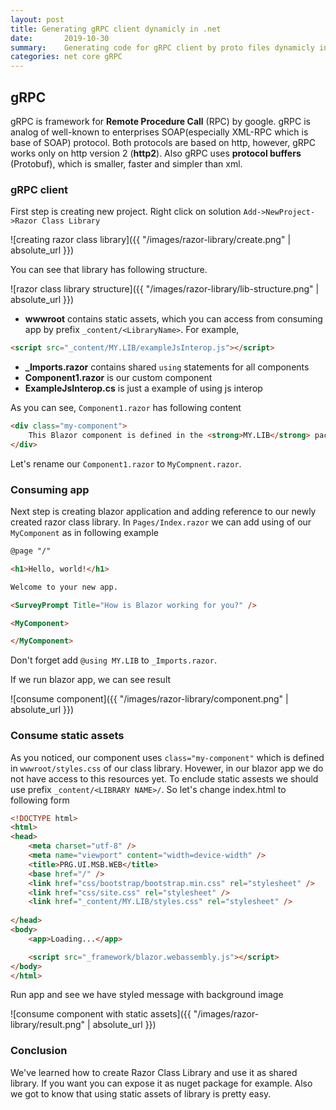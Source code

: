 ```yaml
---
layout: post
title: Generating gRPC client dynamicly in .net
date:       2019-10-30
summary:    Generating code for gRPC client by proto files dynamicly in .net
categories: net core gRPC
---
```


## gRPC

gRPC is framework for **Remote Procedure Call** (RPC) by google. gRPC is analog of well-known to enterprises SOAP(especially XML-RPC which is base of SOAP) protocol. 
Both protocols are based on http, however, gRPC works only on http version 2 (**http2**). Also gRPC uses **protocol buffers** (Protobuf), which is smaller, faster and simpler than xml.

### gRPC client

First step is creating new project. Right click on solution `Add->NewProject->Razor Class Library`

![creating razor class library]({{ "/images/razor-library/create.png" | absolute_url }})

You can see that library has following structure.

![razor class library structure]({{ "/images/razor-library/lib-structure.png" | absolute_url }})

* **wwwroot** contains static assets, which you can access from consuming app by prefix `_content/<LibraryName>`. For example,

```html
<script src="_content/MY.LIB/exampleJsInterop.js"></script>
```

* **_Imports.razor** contains shared `using` statements for all components
* **Component1.razor** is our custom component
* **ExampleJsInterop.cs** is just a example of using js interop

As you can see, `Component1.razor` has following content

```html
<div class="my-component">
    This Blazor component is defined in the <strong>MY.LIB</strong> package.
</div>
```

Let's rename our `Component1.razor` to `MyCompnent.razor`.

### Consuming app

Next step is creating blazor application and adding reference to our newly created razor class library.
 In `Pages/Index.razor` we can add using of our `MyComponent` as in following example

 ```html
 @page "/"

<h1>Hello, world!</h1>

Welcome to your new app.

<SurveyPrompt Title="How is Blazor working for you?" />

<MyComponent>

</MyComponent>
 ```

 Don't forget add `@using MY.LIB` to `_Imports.razor`.

 If we run blazor app, we can see result

![consume component]({{ "/images/razor-library/component.png" | absolute_url }})

### Consume static assets

As you noticed, our component uses `class="my-component"` which is defined in `wwwroot/styles.css` of our class library. Hovewer, in our blazor app we do not have 
access to this resources yet. To enclude static assests we should use prefix `_content/<LIBRARY NAME>/`. So let's change index.html to following form

```html
<!DOCTYPE html>
<html>
<head>
    <meta charset="utf-8" />
    <meta name="viewport" content="width=device-width" />
    <title>PRG.UI.MSB.WEB</title>
    <base href="/" />
    <link href="css/bootstrap/bootstrap.min.css" rel="stylesheet" />
    <link href="css/site.css" rel="stylesheet" />
    <link href="_content/MY.LIB/styles.css" rel="stylesheet" />
    
</head>
<body>
    <app>Loading...</app>

    <script src="_framework/blazor.webassembly.js"></script>    
</body>
</html>

```

Run app and see we have styled message with background image

![consume component with static assets]({{ "/images/razor-library/result.png" | absolute_url }})

### Conclusion

We've learned how to create Razor Class Library and use it as shared library. If you want you can expose it as nuget package for example. 
Also we got to know that using static assets of library is pretty easy.